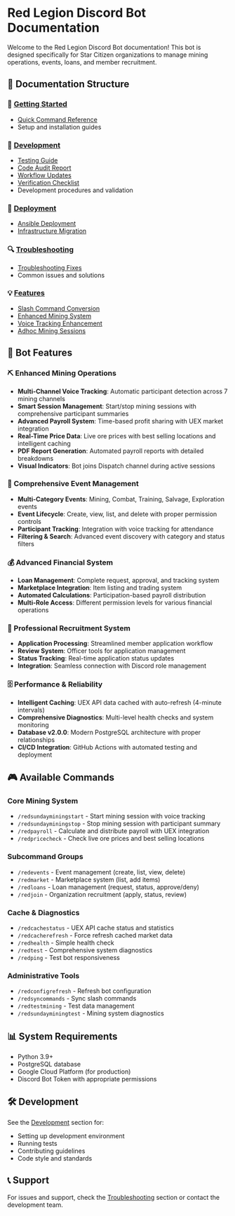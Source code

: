 # Red Legion Discord Bot Documentation

Welcome to the Red Legion Discord Bot documentation! This bot is designed specifically for Star Citizen organizations to manage mining operations, events, loans, and member recruitment.

## 📁 Documentation Structure

### 🚀 [Getting Started](./guides/)
- [Quick Command Reference](./guides/QUICK_COMMAND_REFERENCE.md)
- Setup and installation guides

### 🔧 [Development](./development/)
- [Testing Guide](./development/TESTING_GUIDE.md)
- [Code Audit Report](./development/CODE_AUDIT_REPORT.md)
- [Workflow Updates](./development/WORKFLOW_UPDATES.md)
- [Verification Checklist](./development/VERIFICATION_CHECKLIST.md)
- Development procedures and validation

### 🚢 [Deployment](./deployment/)
- [Ansible Deployment](./deployment/ansible-deployment.md)
- [Infrastructure Migration](./deployment/INFRASTRUCTURE_MIGRATION.md)

### 🔍 [Troubleshooting](./troubleshooting/)
- [Troubleshooting Fixes](./troubleshooting/TROUBLESHOOTING_FIXES.md)
- Common issues and solutions

### 💡 [Features](./features/)
- [Slash Command Conversion](./features/slash-command-conversion.md)
- [Enhanced Mining System](./features/ENHANCED_MINING_SYSTEM.md)
- [Voice Tracking Enhancement](./features/VOICE_TRACKING_ENHANCEMENT.md)
- [Adhoc Mining Sessions](./features/adhoc-mining-sessions.md)

## 🤖 Bot Features

### ⛏️ Enhanced Mining Operations
- **Multi-Channel Voice Tracking**: Automatic participant detection across 7 mining channels
- **Smart Session Management**: Start/stop mining sessions with comprehensive participant summaries
- **Advanced Payroll System**: Time-based profit sharing with UEX market integration
- **Real-Time Price Data**: Live ore prices with best selling locations and intelligent caching
- **PDF Report Generation**: Automated payroll reports with detailed breakdowns
- **Visual Indicators**: Bot joins Dispatch channel during active sessions

### 📅 Comprehensive Event Management
- **Multi-Category Events**: Mining, Combat, Training, Salvage, Exploration events
- **Event Lifecycle**: Create, view, list, and delete with proper permission controls
- **Participant Tracking**: Integration with voice tracking for attendance
- **Filtering & Search**: Advanced event discovery with category and status filters

### 💰 Advanced Financial System
- **Loan Management**: Complete request, approval, and tracking system
- **Marketplace Integration**: Item listing and trading system
- **Automated Calculations**: Participation-based payroll distribution
- **Multi-Role Access**: Different permission levels for various financial operations

### 👥 Professional Recruitment System
- **Application Processing**: Streamlined member application workflow
- **Review System**: Officer tools for application management
- **Status Tracking**: Real-time application status updates
- **Integration**: Seamless connection with Discord role management

### 🗄️ Performance & Reliability
- **Intelligent Caching**: UEX API data cached with auto-refresh (4-minute intervals)
- **Comprehensive Diagnostics**: Multi-level health checks and system monitoring
- **Database v2.0.0**: Modern PostgreSQL architecture with proper relationships
- **CI/CD Integration**: GitHub Actions with automated testing and deployment

## 🎮 Available Commands

### Core Mining System
- `/redsundayminingstart` - Start mining session with voice tracking
- `/redsundayminingstop` - Stop mining session with participant summary
- `/redpayroll` - Calculate and distribute payroll with UEX integration
- `/redpricecheck` - Check live ore prices and best selling locations

### Subcommand Groups
- `/redevents` - Event management (create, list, view, delete)
- `/redmarket` - Marketplace system (list, add items)
- `/redloans` - Loan management (request, status, approve/deny)
- `/redjoin` - Organization recruitment (apply, status, review)

### Cache & Diagnostics
- `/redcachestatus` - UEX API cache status and statistics
- `/redcacherefresh` - Force refresh cached market data
- `/redhealth` - Simple health check
- `/redtest` - Comprehensive system diagnostics
- `/redping` - Test bot responsiveness

### Administrative Tools
- `/redconfigrefresh` - Refresh bot configuration
- `/redsyncommands` - Sync slash commands
- `/redtestmining` - Test data management
- `/redsundayminingtest` - Mining system diagnostics

## 📊 System Requirements

- Python 3.9+
- PostgreSQL database
- Google Cloud Platform (for production)
- Discord Bot Token with appropriate permissions

## 🛠️ Development

See the [Development](./development/) section for:
- Setting up development environment
- Running tests
- Contributing guidelines
- Code style and standards

## 📞 Support

For issues and support, check the [Troubleshooting](./troubleshooting/) section or contact the development team.